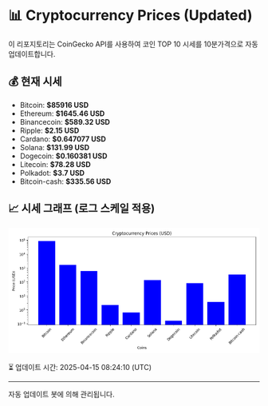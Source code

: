 
# 📊 Cryptocurrency Prices (Updated)

이 리포지토리는 CoinGecko API를 사용하여 코인 TOP 10 시세를 10분가격으로 자동 업데이트합니다.

## 💰 현재 시세
- Bitcoin: **$85916 USD**
- Ethereum: **$1645.46 USD**
- Binancecoin: **$589.32 USD**
- Ripple: **$2.15 USD**
- Cardano: **$0.647077 USD**
- Solana: **$131.99 USD**
- Dogecoin: **$0.160381 USD**
- Litecoin: **$78.28 USD**
- Polkadot: **$3.7 USD**
- Bitcoin-cash: **$335.56 USD**

## 📈 시세 그래프 (로그 스케일 적용)
![Crypto Prices](crypto_prices.png)

⏳ 업데이트 시간: 2025-04-15 08:24:10 (UTC)

---
자동 업데이트 봇에 의해 관리됩니다.
